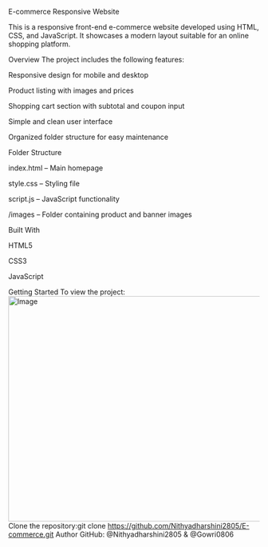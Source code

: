 E-commerce Responsive Website

This is a responsive front-end e-commerce website developed using HTML, CSS, and JavaScript. It showcases a modern layout suitable for an online shopping platform.

Overview
The project includes the following features:

Responsive design for mobile and desktop

Product listing with images and prices

Shopping cart section with subtotal and coupon input

Simple and clean user interface

Organized folder structure for easy maintenance

Folder Structure

index.html – Main homepage

style.css – Styling file

script.js – JavaScript functionality

/images – Folder containing product and banner images

Built With

HTML5

CSS3

JavaScript

Getting Started To view the project:
<img width="944" height="451" alt="Image" src="https://github.com/user-attachments/assets/af592ea7-fa98-44c3-9da1-5c3f50d6a2e5" />
Clone the repository:git clone https://github.com/Nithyadharshini2805/E-commerce.git
Author
GitHub: @Nithyadharshini2805 & @Gowri0806
